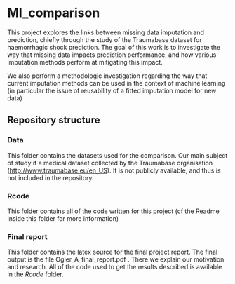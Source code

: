 # MI_comparison

This project explores the links between missing data imputation and prediction, chiefly through the study of the Traumabase dataset for haemorrhagic shock prediction. The goal of this work is to investigate the way that missing data impacts prediction performance, and how various imputation methods perform at mitigating this impact.

We also perform a methodologic investigation regarding the way that current imputation methods can be used in the context of machine learning (in particular the issue of reusability of a fitted imputation model for new data)

## Repository structure

### Data
This folder contains the datasets used for the comparison. Our main subject of study if a medical dataset collected by the Traumabase organisation (http://www.traumabase.eu/en_US). It is not publicly available, and thus is not included in the repository.

### Rcode
This folder contains all of the code written for this project (cf the Readme inside this folder for more information)

### Final report
This folder contains the latex source for the final project report. The final output is the file Ogier\_A\_final\_report.pdf . There we explain our motivation and research. All of the code used to get the results described is available in the *Rcode* folder.

